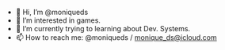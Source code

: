 - 👋 Hi, I’m @moniqueds
- 👀 I’m interested in games.
- 🌱 I’m currently trying to learning about Dev. Systems. 
- 📫 How to reach me: @moniqueds / monique_ds@icloud.com

<!---
moniqueds/moniqueds is a ✨ special ✨ repository because its `README.md` (this file) appears on your GitHub profile.
You can click the Preview link to take a look at your changes.
--->
